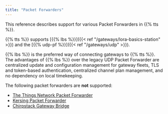 ```yaml
---
title: "Packet Forwarders"
---
```


This reference describes support for various Packet Forwarders in {{% tts %}}.

<!--more-->

{{% tts %}} supports [{{% lbs %}}]({{< ref "/gateways/lora-basics-station" >}}) and the [{{% udp-pf %}}]({{< ref "/gateways/udp" >}}).

{{% lbs %}} is the preferred way of connecting gateways to {{% tts %}}. The advantages of {{% lbs %}} over the legacy UDP Packet Forwarder are centralized update and configuration management for gateway fleets, TLS and token-based authentication, centralized channel plan management, and no dependency on local timekeeping.

The following packet forwarders are **not** supported:

- [The Things Network Packet Forwarder](https://github.com/TheThingsNetwork/packet_forwarder)
- [Kersing Packet Forwarder](https://github.com/kersing/packet_forwarder)
- [Chirpstack Gateway Bridge](https://github.com/TheThingsNetwork/packet_forwarder)

